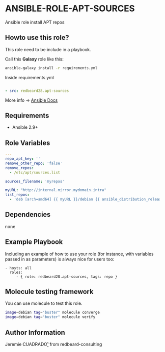 ANSIBLE-ROLE-APT-SOURCES
====================

Ansible role install APT repos


## Howto use this role?
This role need to be include in a playbook. 

Call this **Galaxy** role  like this:

````bash
ansible-galaxy install -r requirements.yml 
````

Inside requirements.yml
````yaml

- src: redbeard28.apt-sources
````

More info => [Ansible Docs](https://docs.ansible.com/ansible-container/roles/access.html)

## Requirements

 * Ansible 2.9+


Role Variables
--------------

```yaml
---
repo_apt_key: ''
remove_other_repo: 'false'
remove_repos:
  - /etc/apt/sources.list

sources_filename: 'myrepos'

myURL: "http://internal.mirror.mydomain.intra"
list_repos:
  - 'deb [arch=amd64] {{ myURL }}/debian {{ ansible_distribution_release }} main contrib non-free'

```

Dependencies
------------

none

Example Playbook
----------------

Including an example of how to use your role (for instance, with variables passed in as parameters) is always nice for users too:

    - hosts: all
      roles:
         - { role: redbeard28.apt-sources, tags: repo }


Molecule testing framework
--------------------------

You can use molecule to test this role.
```bash
image=debian tag="buster" molecule converge 
image=debian tag="buster" molecule verify 
```

Author Information
------------------

Jeremie CUADRADO[¹](mailto:info@redbeard-consulting.fr) from redbeard-consulting
